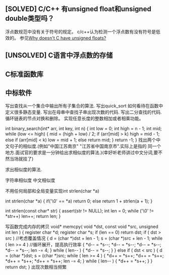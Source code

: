 ## [SOLVED] C/C++ 有unsigned float和unsigned double类型吗？ ##
浮点数规范中没有关于符号的规定。
c/c++认为检测一个浮点数有没有符号是低效的。
参见[Why doesn't C have unsigned floats?](http://stackoverflow.com/questions/512022/why-doesnt-c-have-unsigned-floats)

## [UNSOLVED] C语言中浮点数的存储 ##


## C标准函数库 ##

## 中标软件 ##
写出查找从一个集合中输出所有子集合的算法.
写出quick_sort
如何看待在函数中定义很多静态变量.
写出在母串中查找子串出现次数的代码.
写出二分查找的代码.
循环链表的节点对换和删除。
实现任意长度的整数相加或者相乘功能。

int binary_search(int* arr, int key, int n)
{
   int low = 0;
   int high = n - 1;
   int mid;
   while (low <= high)
   {
      mid = (high + low) / 2;
      if (arr[mid] > k)
         high = mid - 1;
      else if (arr[mid] < k)
         low = mid + 1;
      else
         return mid;
   }
   return -1;
}
找出两个中文句子的相似度.(例如"中国江苏南京" "江苏省中国南京市".实际上是指的
同一个地方.面试官的要求是一分钟给出求相似度的算法.)(幸好听老师讲过中文分词,要不
然当场就挂了)

求出相似度的算法.

字符串相似度
中文相似度

不用任何局部和全局变量实现int strlen(char *a)

int strlen(char *a) {
    if('\0' == *a)
        return 0;
    else
        return 1 + strlen(a + 1);
}

int strlen(const char* str)
{
   assert(str != NULL);
   int len = 0;
   while ('\0' != *str++)
      len++;
   return len;
}

写函数完成内存的拷贝
void* memcpy( void *dst, const void *src, unsigned int len )
{
    register char *d;
    register char *s;
    if (len == 0)
        return dst;
    if ( dst > src )  //考虑覆盖情况
    {
        d = (char *)dst + len - 1;
        s = (char *)src + len - 1;
        while ( len >= 4 )  //循环展开，提高执行效率
        {
            *d-- = *s--;
            *d-- = *s--;
            *d-- = *s--;
            *d-- = *s--;
            len -= 4;
        }
        while ( len-- )
        {
            *d-- = *s--;
        }
    }
    else if ( dst < src )
    {
        d = (char *)dst;
        s = (char *)src;
        while ( len >= 4 )
        {
            *d++ = *s++;
            *d++ = *s++;
            *d++ = *s++;
            *d++ = *s++;
            len -= 4;
        }
        while ( len-- )
        {
            *d++ = *s++;
        }
    }
    return dst;
}
出现次数相当频繁
